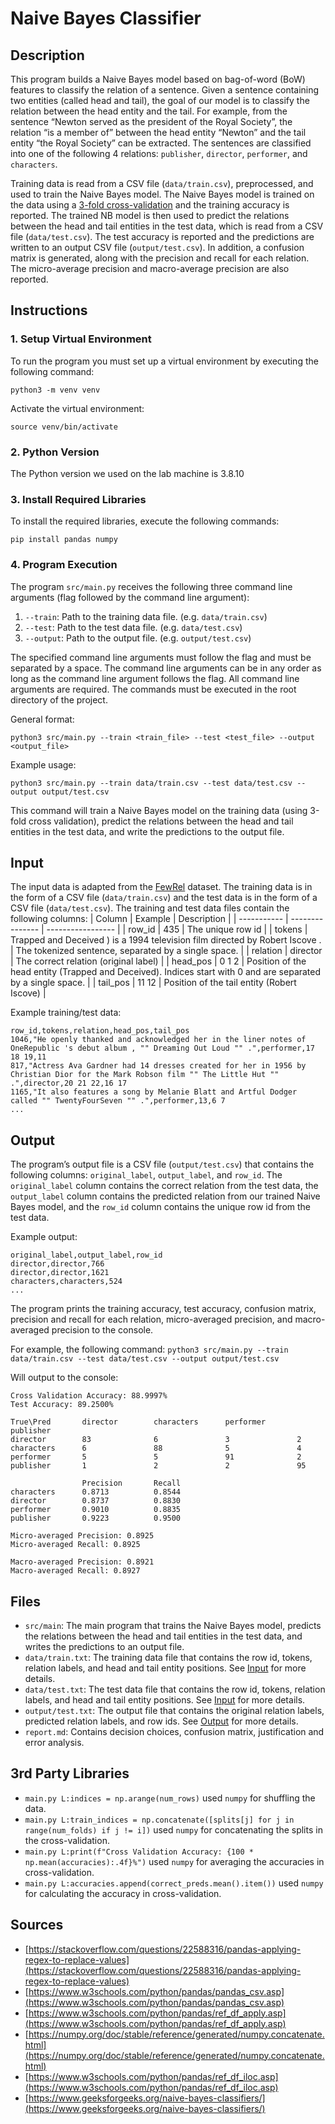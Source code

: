 # Naive Bayes Classifier

## Description

This program builds a Naive Bayes model based on bag-of-word (BoW) features to classify the relation of a sentence. Given a sentence containing two entities (called head and tail), the goal of our model is to classify the relation between the head entity and the tail. For example, from the sentence “Newton served as the president of the Royal Society”, the relation “is a member of” between the head entity “Newton” and the tail entity “the Royal Society” can be extracted. The sentences are classified into one of the following 4 relations: `publisher`, `director`, `performer`, and `characters`.

Training data is read from a CSV file (`data/train.csv`), preprocessed, and used to train the Naive Bayes model. The Naive Bayes model is trained on the data using a [3-fold cross-validation](https://en.wikipedia.org/wiki/Cross-validation_(statistics)) and the training accuracy is reported. The trained NB model is then used to predict the relations between the head and tail entities in the test data, which is read from a CSV file (`data/test.csv`). The test accuracy is reported and the predictions are written to an output CSV file (`output/test.csv`). In addition, a confusion matrix is generated, along with the precision and recall for each relation. The micro-average precision and macro-average precision are also reported.

## Instructions

### 1. Setup Virtual Environment

To run the program you must set up a virtual environment by executing the following command:

`python3 -m venv venv`

Activate the virtual environment:

`source venv/bin/activate`

### 2. Python Version

The Python version we used on the lab machine is 3.8.10

### 3. Install Required Libraries

To install the required libraries, execute the following commands:

`pip install pandas numpy`

### 4. Program Execution

The program `src/main.py` receives the following three command line arguments (flag followed by the command line argument):
1. `--train`: Path to the training data file. (e.g. `data/train.csv`)
2. `--test`: Path to the test data file. (e.g. `data/test.csv`)
3. `--output`: Path to the output file. (e.g. `output/test.csv`)

The specified command line arguments must follow the flag and must be separated by a space.
The command line arguments can be in any order as long as the command line argument follows the flag.
All command line arguments are required.
The commands must be executed in the root directory of the project.

General format:

`python3 src/main.py --train <train_file> --test <test_file> --output <output_file>`

Example usage:

`python3 src/main.py --train data/train.csv --test data/test.csv --output output/test.csv`

This command will train a Naive Bayes model on the training data (using 3-fold cross validation), predict the relations between the head and tail entities in the test data, and write the predictions to the output file.
## Input

The input data is adapted from the [FewRel](https://aclanthology.org/D18-1514/) dataset. The training data is in the form of a CSV file (`data/train.csv`) and the test data is in the form of a CSV file (`data/test.csv`). The training and test data files contain the following columns:
| Column      | Example         | Description       |
| ----------- | --------------- | ----------------- |
| row_id      | 435             | The unique row id |
| tokens      | Trapped and Deceived ) is a 1994 television film directed by Robert Iscove . | The tokenized sentence, separated by a single space. |
| relation    | director        | The correct relation (original label) |
| head_pos    | 0 1 2           | Position of the head entity (Trapped and Deceived). Indices start with 0 and are separated by a single space. |
| tail_pos    | 11 12           | Position of the tail entity (Robert Iscove) |


Example training/test data:
```
row_id,tokens,relation,head_pos,tail_pos
1046,"He openly thanked and acknowledged her in the liner notes of OneRepublic 's debut album , "" Dreaming Out Loud "" .",performer,17 18 19,11
817,"Actress Ava Gardner had 14 dresses created for her in 1956 by Christian Dior for the Mark Robson film "" The Little Hut "" .",director,20 21 22,16 17
1165,"It also features a song by Melanie Blatt and Artful Dodger called "" TwentyFourSeven "" .",performer,13,6 7
...
```

## Output

The program’s output file is a CSV file (`output/test.csv`) that contains the following columns: `original_label`, `output_label`, and `row_id`. The `original_label` column contains the correct relation from the test data, the `output_label` column contains the predicted relation from our trained Naive Bayes model, and the `row_id` column contains the unique row id from the test data.

Example output:
```
original_label,output_label,row_id
director,director,766
director,director,1621
characters,characters,524
...
```

The program prints the training accuracy, test accuracy, confusion matrix, precision and recall for each relation, micro-averaged precision, and macro-averaged precision to the console.

For example, the following command:
`python3 src/main.py --train data/train.csv --test data/test.csv --output output/test.csv`

Will output to the console:
```
Cross Validation Accuracy: 88.9997%
Test Accuracy: 89.2500%

True\Pred       director        characters      performer       publisher
director        83              6               3               2
characters      6               88              5               4
performer       5               5               91              2
publisher       1               2               2               95

                Precision       Recall
characters      0.8713          0.8544
director        0.8737          0.8830
performer       0.9010          0.8835
publisher       0.9223          0.9500

Micro-averaged Precision: 0.8925
Micro-averaged Recall: 0.8925

Macro-averaged Precision: 0.8921
Macro-averaged Recall: 0.8927
```

## Files

- `src/main`: The main program that trains the Naive Bayes model, predicts the relations between the head and tail entities in the test data, and writes the predictions to an output file.
- `data/train.txt`: The training data file that contains the row id, tokens, relation labels, and head and tail entity positions. See [Input](#input) for more details.
- `data/test.txt`: The test data file that contains the row id, tokens, relation labels, and head and tail entity positions. See [Input](#input) for more details.
- `output/test.txt`: The output file that contains the original relation labels, predicted relation labels, and row ids. See [Output](#output) for more details.
- `report.md`: Contains decision choices, confusion matrix, justification and error analysis.

## 3rd Party Libraries

* `main.py L:indices = np.arange(num_rows)` used `numpy` for shuffling the data.
* `main.py L:train_indices = np.concatenate([splits[j] for j in range(num_folds) if j != i])` used `numpy` for concatenating the splits in the cross-validation.
* `main.py L:print(f"Cross Validation Accuracy: {100 * np.mean(accuracies):.4f}%")` used `numpy` for averaging the accuracies in cross-validation.
* `main.py L:accuracies.append(correct_preds.mean().item())` used `numpy` for calculating the accuracy in cross-validation.

## Sources

- [https://stackoverflow.com/questions/22588316/pandas-applying-regex-to-replace-values](https://stackoverflow.com/questions/22588316/pandas-applying-regex-to-replace-values)
- [https://www.w3schools.com/python/pandas/pandas_csv.asp](https://www.w3schools.com/python/pandas/pandas_csv.asp)
- [https://www.w3schools.com/python/pandas/ref_df_apply.asp](https://www.w3schools.com/python/pandas/ref_df_apply.asp)
- [https://numpy.org/doc/stable/reference/generated/numpy.concatenate.html](https://numpy.org/doc/stable/reference/generated/numpy.concatenate.html)
- [https://www.w3schools.com/python/pandas/ref_df_iloc.asp](https://www.w3schools.com/python/pandas/ref_df_iloc.asp)
- [https://www.geeksforgeeks.org/naive-bayes-classifiers/](https://www.geeksforgeeks.org/naive-bayes-classifiers/)